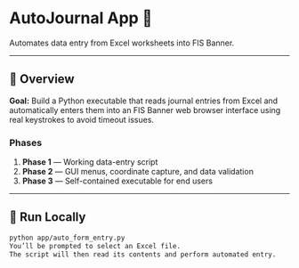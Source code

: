 # AutoJournal App 🧾

Automates data entry from Excel worksheets into FIS Banner.

---

## 🧭 Overview
**Goal:** Build a Python executable that reads journal entries from Excel and automatically enters them into an FIS Banner web browser interface using real keystrokes to avoid timeout issues.

### Phases
1. **Phase 1** — Working data-entry script  
2. **Phase 2** — GUI menus, coordinate capture, and data validation  
3. **Phase 3** — Self-contained executable for end users

---

## 🚀 Run Locally
```bash
python app/auto_form_entry.py
You’ll be prompted to select an Excel file.
The script will then read its contents and perform automated entry.
